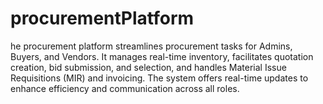 # procurementPlatform
he procurement platform streamlines procurement tasks for Admins, Buyers, and Vendors. It manages real-time inventory, facilitates quotation creation, bid submission, and selection, and handles Material Issue Requisitions (MIR) and invoicing. The system offers real-time updates to enhance efficiency and communication across all roles.
